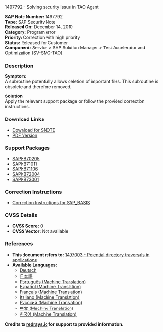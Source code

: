 1497792 - Solving security issue in TAO Agent

**SAP Note Number:** 1497792  
**Type:** SAP Security Note  
**Released On:** December 14, 2010  
**Category:** Program error  
**Priority:** Correction with high priority  
**Status:** Released for Customer  
**Component:** Service > SAP Solution Manager > Test Accelerator and Optimization (SV-SMG-TAO)

### Description

**Symptom:**  
A subroutine potentially allows deletion of important files. This subroutine is obsolete and therefore removed.

**Solution:**  
Apply the relevant support package or follow the provided correction instructions.

### Download Links

- [Download for SNOTE](https://notesdownloads.sap.com/note/0040000008865672017)
- [PDF Version](https://userapps.support.sap.com/sap/support/sfm/notes/print/0001497792?language=en-US&token=852D7F7BE31D914C9675AA267DCE5936)

### Support Packages

- [SAPKB70205](https://me.sap.com/supportpackage/SAPKB70205)
- [SAPKB71011](https://me.sap.com/supportpackage/SAPKB71011)
- [SAPKB71106](https://me.sap.com/supportpackage/SAPKB71106)
- [SAPKB72004](https://me.sap.com/supportpackage/SAPKB72004)
- [SAPKB73001](https://me.sap.com/supportpackage/SAPKB73001)

### Correction Instructions

- [Correction Instructions for SAP_BASIS](https://me.sap.com/corrins/0001497792/41)

### CVSS Details

- **CVSS Score:** 0
- **CVSS Vector:** Not available

### References

- **This document refers to:** [1497003 - Potential directory traversals in applications](https://me.sap.com/notes/1497003)
- **Available Languages:**
  - [Deutsch](https://me.sap.com/notes/0001497792/D)
  - [日本語](https://me.sap.com/notes/0001497792/J)
  - [Português (Machine Translation)](https://me.sap.com/notes/0001497792/P)
  - [Español (Machine Translation)](https://me.sap.com/notes/0001497792/S)
  - [Français (Machine Translation)](https://me.sap.com/notes/0001497792/F)
  - [Italiano (Machine Translation)](https://me.sap.com/notes/0001497792/I)
  - [Русский (Machine Translation)](https://me.sap.com/notes/0001497792/R)
  - [中文 (Machine Translation)](https://me.sap.com/notes/0001497792/1)
  - [한국어 (Machine Translation)](https://me.sap.com/notes/0001497792/3)

**Credits to [redrays.io](https://redrays.io) for support to provided information.**
